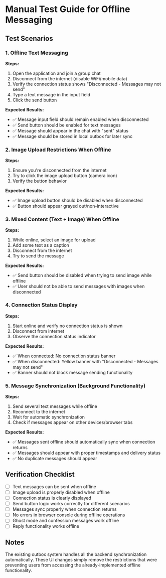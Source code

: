 # Manual Test Guide for Offline Messaging

## Test Scenarios

### 1. Offline Text Messaging
**Steps:**
1. Open the application and join a group chat
2. Disconnect from the internet (disable WiFi/mobile data)
3. Verify the connection status shows "Disconnected - Messages may not send"
4. Type a text message in the input field
5. Click the send button

**Expected Results:**
- ✅ Message input field should remain enabled when disconnected
- ✅ Send button should be enabled for text messages
- ✅ Message should appear in the chat with "sent" status
- ✅ Message should be stored in local outbox for later sync

### 2. Image Upload Restrictions When Offline
**Steps:**
1. Ensure you're disconnected from the internet
2. Try to click the image upload button (camera icon)
3. Verify the button behavior

**Expected Results:**
- ✅ Image upload button should be disabled when disconnected
- ✅ Button should appear grayed out/non-interactive

### 3. Mixed Content (Text + Image) When Offline
**Steps:**
1. While online, select an image for upload
2. Add some text as a caption
3. Disconnect from the internet
4. Try to send the message

**Expected Results:**
- ✅ Send button should be disabled when trying to send image while offline
- ✅ User should not be able to send messages with images when disconnected

### 4. Connection Status Display
**Steps:**
1. Start online and verify no connection status is shown
2. Disconnect from internet
3. Observe the connection status indicator

**Expected Results:**
- ✅ When connected: No connection status banner
- ✅ When disconnected: Yellow banner with "Disconnected - Messages may not send"
- ✅ Banner should not block message sending functionality

### 5. Message Synchronization (Background Functionality)
**Steps:**
1. Send several text messages while offline
2. Reconnect to the internet
3. Wait for automatic synchronization
4. Check if messages appear on other devices/browser tabs

**Expected Results:**
- ✅ Messages sent offline should automatically sync when connection returns
- ✅ Messages should appear with proper timestamps and delivery status
- ✅ No duplicate messages should appear

## Verification Checklist

- [ ] Text messages can be sent when offline
- [ ] Image upload is properly disabled when offline  
- [ ] Connection status is clearly displayed
- [ ] Send button logic works correctly for different scenarios
- [ ] Messages sync properly when connection returns
- [ ] No errors in browser console during offline operations
- [ ] Ghost mode and confession messages work offline
- [ ] Reply functionality works offline

## Notes

The existing outbox system handles all the backend synchronization automatically. These UI changes simply remove the restrictions that were preventing users from accessing the already-implemented offline functionality.